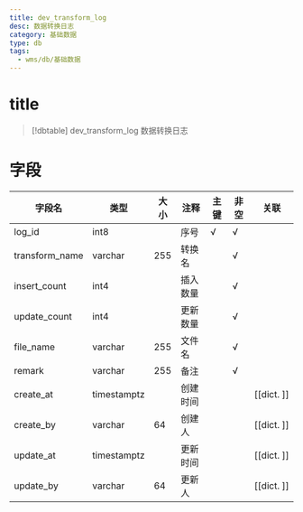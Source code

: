 ```yaml
---
title: dev_transform_log
desc: 数据转换日志
category: 基础数据
type: db
tags:
  - wms/db/基础数据
---
```


# title
>[!dbtable] dev_transform_log
> 数据转换日志

# 字段
| 字段名 | 类型 | 大小 | 注释 | 主键 | 非空 | 关联 |
| --- | --- | --- | --- | --- | --- | --- |
| log_id | int8 |  | 序号 | √ | √ |  |
| transform_name | varchar | 255 | 转换名 |  | √ |  |
| insert_count | int4 |  | 插入数量 |  | √ |  |
| update_count | int4 |  | 更新数量 |  | √ |  |
| file_name | varchar | 255 | 文件名 |  | √ |  |
| remark | varchar | 255 | 备注 |  | √ |  |
| create_at | timestamptz |  | 创建时间 |  |  | [[dict.&nbsp;]] |
| create_by | varchar | 64 | 创建人 |  |  | [[dict.&nbsp;]] |
| update_at | timestamptz |  | 更新时间 |  |  | [[dict.&nbsp;]] |
| update_by | varchar | 64 | 更新人 |  |  | [[dict.&nbsp;]] |

